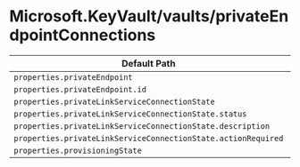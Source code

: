 # Microsoft.KeyVault/vaults/privateEndpointConnections

| Default Path | Alias |
|---|---|
| `properties.privateEndpoint` | `Microsoft.KeyVault/vaults/privateEndpointConnections/privateEndpoint` |
| `properties.privateEndpoint.id` | `Microsoft.KeyVault/vaults/privateEndpointConnections/privateEndpoint.id` |
| `properties.privateLinkServiceConnectionState` | `Microsoft.KeyVault/vaults/privateEndpointConnections/privateLinkServiceConnectionState` |
| `properties.privateLinkServiceConnectionState.status` | `Microsoft.KeyVault/vaults/privateEndpointConnections/privateLinkServiceConnectionState.status` |
| `properties.privateLinkServiceConnectionState.description` | `Microsoft.KeyVault/vaults/privateEndpointConnections/privateLinkServiceConnectionState.description` |
| `properties.privateLinkServiceConnectionState.actionRequired` | `Microsoft.KeyVault/vaults/privateEndpointConnections/privateLinkServiceConnectionState.actionRequired` |
| `properties.provisioningState` | `Microsoft.KeyVault/vaults/privateEndpointConnections/provisioningState` |

